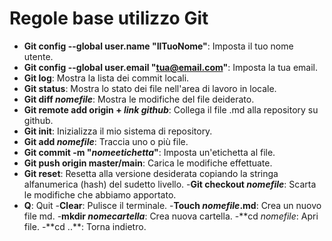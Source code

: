 # Regole base utilizzo Git

- **Git config --global user.name "IlTuoNome"**: Imposta il tuo nome utente.
- **Git config --global user.email "tua@email.com"**: Imposta la tua email.
- **Git log**: Mostra la lista dei commit locali.
- **Git status**: Mostra lo stato dei file nell'area di lavoro in locale.
- **Git diff _nomefile_**: Mostra le modifiche del file deiderato.
- **Git remote add origin + _link github_**: Collega il file .md alla repository su github.
- **Git init**: Inizializza il mio sistema di repository.
- **Git add _nomefile_**: Traccia uno o più file.
- **Git commit -m "_nomeetichetta_"**: Imposta un'etichetta al file.
- **Git push origin master/main**: Carica le modifiche effettuate.
- **Git reset**: Resetta alla versione desiderata copiando la stringa alfanumerica (hash) del sudetto livello. -**Git checkout _nomefile_**: Scarta le modifiche che abbiamo apportato.
- **Q**: Quit -**Clear**: Pulisce il terminale. -**Touch _nomefile_.md**: Crea un nuovo file md. -**mkdir _nomecartella_**: Crea nuova cartella. -**cd _nomefile_: Apri file. -**cd ..\*\*: Torna indietro.
